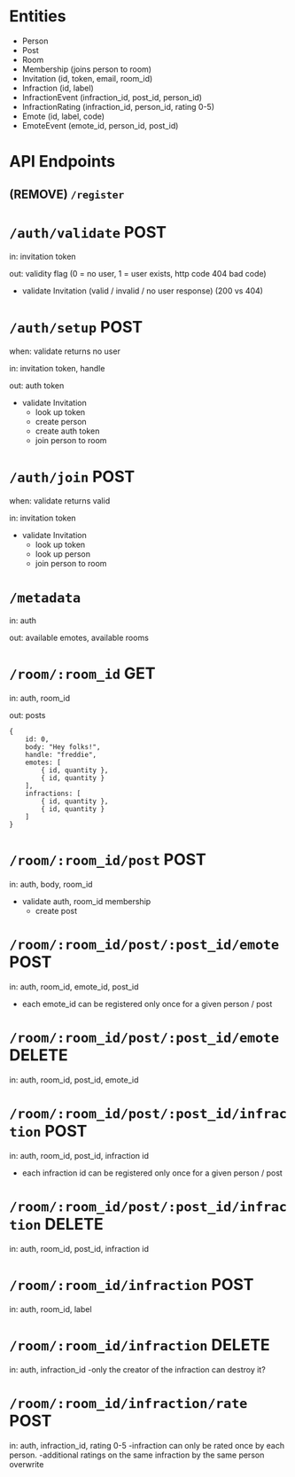 # Entities

- Person
- Post
- Room
- Membership (joins person to room)
- Invitation (id, token, email, room_id)
- Infraction (id, label)
- InfractionEvent (infraction_id, post_id, person_id)
- InfractionRating (infraction_id, person_id, rating 0-5)
- Emote (id, label, code)
- EmoteEvent (emote_id, person_id, post_id)

# API Endpoints

## (REMOVE) `/register`

# `/auth/validate` POST
  
in: invitation token

out: validity flag (0 = no user, 1 = user exists, http code 404 bad code)
 
- validate Invitation (valid / invalid / no user response) (200 vs 404)

# `/auth/setup` POST

when: validate returns no user

in: invitation token, handle

out: auth token

- validate Invitation
    - look up token
    - create person
    - create auth token
    - join person to room

# `/auth/join` POST

when: validate returns valid

in: invitation token

- validate Invitation
    - look up token
    - look up person
    - join person to room

# `/metadata`

in: auth

out: available emotes, available rooms

# `/room/:room_id` GET

in: auth, room_id

out: posts

    {
        id: 0,
        body: "Hey folks!",
        handle: "freddie",
        emotes: [
            { id, quantity },
            { id, quantity }
        ],
        infractions: [
            { id, quantity },
            { id, quantity }
        ]
    }

# `/room/:room_id/post` POST

in: auth, body, room_id

- validate auth, room_id membership
    - create post

# `/room/:room_id/post/:post_id/emote` POST

in: auth, room_id, emote_id, post_id

- each emote_id can be registered only once for a given person / post

# `/room/:room_id/post/:post_id/emote` DELETE

in: auth, room_id, post_id, emote_id

# `/room/:room_id/post/:post_id/infraction` POST

in: auth, room_id, post_id, infraction id

- each infraction id can be registered only once for a given person / post

# `/room/:room_id/post/:post_id/infraction` DELETE

in: auth, room_id, post_id, infraction id

# `/room/:room_id/infraction` POST

in: auth, room_id, label

# `/room/:room_id/infraction` DELETE

in: auth, infraction_id
-only the creator of the infraction can destroy it?

# `/room/:room_id/infraction/rate` POST

in: auth, infraction_id, rating 0-5
-infraction can only be rated once by each person.
-additional ratings on the same infraction by the same person overwrite
